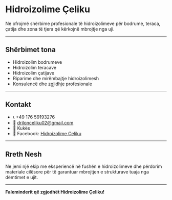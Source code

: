 
# Hidroizolime Çeliku

Ne ofrojmë shërbime profesionale të hidroizolimeve për bodrume, teraca, çatija dhe zona të tjera që kërkojnë mbrojtje nga uji.

---

## Shërbimet tona

- Hidroizolim bodrumeve
- Hidroizolim teracave
- Hidroizolim çatijave
- Riparime dhe mirëmbajtje hidroizolimesh
- Konsulencë dhe zgjidhje profesionale

---

## Kontakt

- 📞 +49 176 59193276  
- 📧 drilonceliku02@gmail.com  
- 📍 Kukës  
- 📘 Facebook: [Hidroizolime Celiku](https://www.facebook.com/hidroizolimeceliku)

---

## Rreth Nesh

Ne jemi një ekip me eksperiencë në fushën e hidroizolimeve dhe përdorim materiale cilësore për të garantuar mbrojtjen e strukturave tuaja nga dëmtimet e ujit.

---

**Faleminderit që zgjodhët Hidroizolime Çeliku!**
